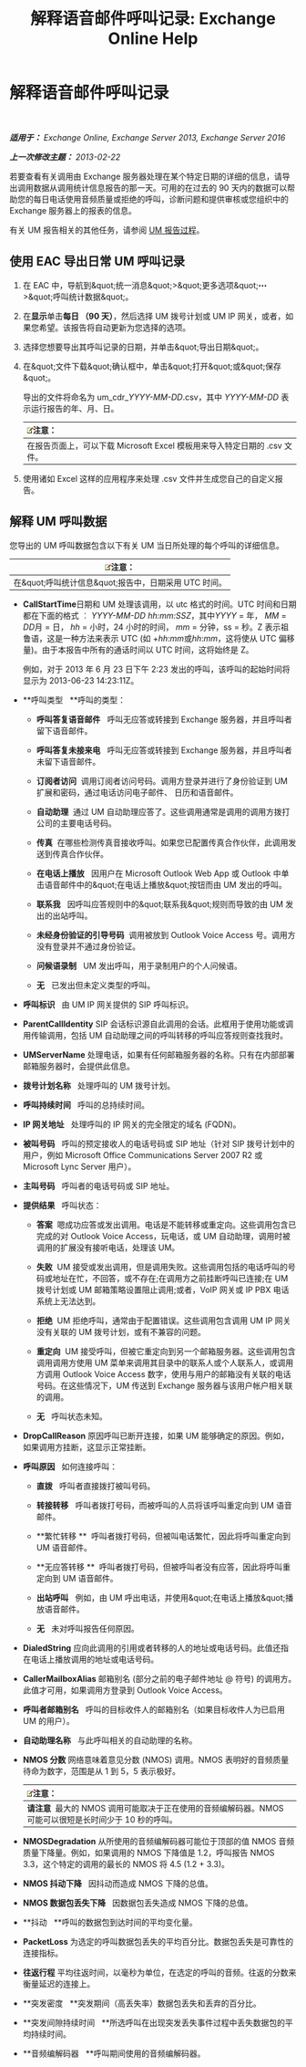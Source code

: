 ﻿---
title: '解释语音邮件呼叫记录: Exchange Online Help'
TOCTitle: 解释语音邮件呼叫记录
ms:assetid: 368d9c58-61a2-43d5-8189-d3469a9e2a8d
ms:mtpsurl: https://technet.microsoft.com/zh-cn/library/JJ659061(v=EXCHG.150)
ms:contentKeyID: 50556563
ms.date: 05/23/2018
mtps_version: v=EXCHG.150
ms.translationtype: MT
---

# 解释语音邮件呼叫记录

 

_**适用于：** Exchange Online, Exchange Server 2013, Exchange Server 2016_

_**上一次修改主题：** 2013-02-22_

若要查看有关调用由 Exchange 服务器处理在某个特定日期的详细的信息，请导出调用数据从调用统计信息报告的那一天。可用的在过去的 90 天内的数据可以帮助您的每日电话使用音频质量或拒绝的呼叫，诊断问题和提供审核或您组织中的 Exchange 服务器上的报表的信息。

有关 UM 报告相关的其他任务，请参阅 [UM 报告过程](um-reports-procedures-exchange-2013-help.md)。

## 使用 EAC 导出日常 UM 呼叫记录

1.  在 EAC 中，导航到\&quot;统一消息\&quot;\>\&quot;更多选项\&quot;![更多选项图标](images/JJ150550.5381819e-3b21-4873-8714-e9b956290b28(EXCHG.150).gif "更多选项图标")\>\&quot;呼叫统计数据\&quot;。

2.  在**显示**单击**每日 （90 天）**，然后选择 UM 拨号计划或 UM IP 网关，或者，如果您希望。该报告将自动更新为您选择的选项。

3.  选择您想要导出其呼叫记录的日期，并单击\&quot;导出日期\&quot;。

4.  在\&quot;文件下载\&quot;确认框中，单击\&quot;打开\&quot;或\&quot;保存\&quot;。
    
    导出的文件将命名为 um\_cdr\_*YYYY-MM-DD*.csv，其中 *YYYY-MM-DD* 表示运行报告的年、月、日。
    
    <table>
    <thead>
    <tr class="header">
    <th><img src="images/Bb124558.note(EXCHG.150).gif" title="注意" alt="注意" />注意：</th>
    </tr>
    </thead>
    <tbody>
    <tr class="odd">
    <td>在报告页面上，可以下载 Microsoft Excel 模板用来导入特定日期的 .csv 文件。</td>
    </tr>
    </tbody>
    </table>


5.  使用诸如 Excel 这样的应用程序来处理 .csv 文件并生成您自己的自定义报告。

## 解释 UM 呼叫数据

您导出的 UM 呼叫数据包含以下有关 UM 当日所处理的每个呼叫的详细信息。

<table>
<thead>
<tr class="header">
<th><img src="images/Bb124558.note(EXCHG.150).gif" title="注意" alt="注意" />注意：</th>
</tr>
</thead>
<tbody>
<tr class="odd">
<td>在&amp;quot;呼叫统计信息&amp;quot;报告中，日期采用 UTC 时间。</td>
</tr>
</tbody>
</table>


  - **CallStartTime**日期和 UM 处理该调用，以 utc 格式的时间。UTC 时间和日期都在下面的格式 ︰ *YYYY-MM-DD hh:mm:SSZ*，其中*YYYY* = 年， *MM* = *DD*月 = 日， *hh* = 小时，24 小时的时间， *mm* = 分钟，ss = 秒。Z 表示祖鲁语，这是一种方法来表示 UTC (如 +*hh*:*mm*或*hh*:*mm*，这将使从 UTC 偏移量)。由于本报告中所有的通话时间以 UTC 时间，这将始终是 Z。
    
    例如，对于 2013 年 6 月 23 日下午 2:23 发出的呼叫，该呼叫的起始时间将显示为 2013-06-23 14:23:11Z。

  - **呼叫类型   **呼叫的类型：
    
      - **呼叫答复语音邮件**   呼叫无应答或转接到 Exchange 服务器，并且呼叫者留下语音邮件。
    
      - **呼叫答复未接来电**   呼叫无应答或转接到 Exchange 服务器，并且呼叫者未留下语音邮件。
    
      - **订阅者访问**  调用订阅者访问号码。调用方登录并进行了身份验证到 UM 扩展和密码，通过电话访问电子邮件、 日历和语音邮件。
    
      - **自动助理**  通过 UM 自动助理应答了。这些调用通常是调用的调用方拨打公司的主要电话号码。
    
      - **传真**  在哪些检测传真音接收呼叫。如果您已配置传真合作伙伴，此调用发送到传真合作伙伴。
    
      - **在电话上播放**   因用户在 Microsoft Outlook Web App 或 Outlook 中单击语音邮件中的\&quot;在电话上播放\&quot;按钮而由 UM 发出的呼叫。
    
      - **联系我**   因呼叫应答规则中的\&quot;联系我\&quot;规则而导致的由 UM 发出的出站呼叫。
    
      - **未经身份验证的引导号码**  调用被放到 Outlook Voice Access 号。调用方没有登录并不通过身份验证。
    
      - **问候语录制**   UM 发出呼叫，用于录制用户的个人问候语。
    
      - **无**   已发出但未定义类型的呼叫。

  - **呼叫标识**   由 UM IP 网关提供的 SIP 呼叫标识。

  - **ParentCallIdentity** SIP 会话标识源自此调用的会话。此框用于使用功能或调用传输调用，包括 UM 自动助理之间的呼叫转移的呼叫应答规则查找我时。

  - **UMServerName** 处理电话，如果有任何邮箱服务器的名称。只有在内部部署邮箱服务器时，会提供此信息。

  - **拨号计划名称**   处理呼叫的 UM 拨号计划。

  - **呼叫持续时间**   呼叫的总持续时间。

  - **IP 网关地址**   处理呼叫的 IP 网关的完全限定的域名 (FQDN)。

  - **被叫号码**   呼叫的预定接收人的电话号码或 SIP 地址（针对 SIP 拨号计划中的用户，例如 Microsoft Office Communications Server 2007 R2 或 Microsoft Lync Server 用户）。

  - **主叫号码**   呼叫者的电话号码或 SIP 地址。

  - **提供结果**   呼叫状态：
    
      - **答案**  嗯成功应答或发出调用。电话是不能转移或重定向。这些调用包含已完成的对 Outlook Voice Access，玩电话，或 UM 自动助理，调用时被调用的扩展没有接听电话，处理该 UM。
    
      - **失败**  UM 接受或发出调用，但是调用失败。这些调用包括的电话呼叫的号码或地址在忙，不回答，或不存在;在调用方之前挂断呼叫已连接;在 UM 拨号计划或 UM 邮箱策略设置阻止调用;或者，VoIP 网关或 IP PBX 电话系统上无法达到。
    
      - **拒绝**  UM 拒绝呼叫，通常由于配置错误。这些调用包含调用 UM IP 网关没有关联的 UM 拨号计划，或有不兼容的问题。
    
      - **重定向**  UM 接受呼叫，但被它重定向到另一个邮箱服务器。这些调用包含调用调用方使用 UM 菜单来调用其目录中的联系人或个人联系人，或调用方调用 Outlook Voice Access 数字，使用与用户的邮箱没有关联的电话号码。在这些情况下，UM 传送到 Exchange 服务器与该用户帐户相关联的调用。
    
      - **无**   呼叫状态未知。

  - **DropCallReason** 原因呼叫已断开连接，如果 UM 能够确定的原因。例如，如果调用方挂断，这显示正常挂断。

  - **呼叫原因**   如何连接呼叫：
    
      - **直拨**   呼叫者直接拨打被叫号码。
    
      - **转接转移**   呼叫者拨打号码，而被呼叫的人员将该呼叫重定向到 UM 语音邮件。
    
      - **繁忙转移 **  呼叫者拨打号码，但被叫电话繁忙，因此将呼叫重定向到 UM 语音邮件。
    
      - **无应答转移 **  呼叫者拨打号码，但被呼叫者没有应答，因此将呼叫重定向到 UM 语音邮件。
    
      - **出站呼叫**   例如，由 UM 呼出电话，并使用\&quot;在电话上播放\&quot;播放语音邮件。
    
      - **无**   未对呼叫报告任何原因。

  - **DialedString** 应向此调用的引用或者转移的人的地址或电话号码。此值还指在电话上播放调用的地址或电话号码。

  - **CallerMailboxAlias** 邮箱别名 (部分之前的电子邮件地址 @ 符号) 的调用方。此值才可用，如果调用方登录到 Outlook Voice Access。

  - **呼叫者邮箱别名**   呼叫的目标收件人的邮箱别名（如果目标收件人为已启用 UM 的用户）。

  - **自动助理名称**   与此呼叫相关的自动助理的名称。

  - **NMOS 分数** 网络意味着意见分数 (NMOS) 调用。NMOS 表明好的音频质量待命为数字，范围是从 1 到 5，5 表示极好。
    
    <table>
    <thead>
    <tr class="header">
    <th><img src="images/Bb124558.note(EXCHG.150).gif" title="注意" alt="注意" />注意：</th>
    </tr>
    </thead>
    <tbody>
    <tr class="odd">
    <td><strong>请注意</strong>  最大的 NMOS 调用可能取决于正在使用的音频编解码器。NMOS 可能可以很短是长时间少于 10 秒的呼叫。</td>
    </tr>
    </tbody>
    </table>


  - **NMOSDegradation** 从所使用的音频编解码器可能位于顶部的值 NMOS 音频质量下降量。例如，如果调用的 NMOS 下降值是 1.2，呼叫报告 NMOS 3.3，这个特定的调用的最长的 NMOS 将 4.5 (1.2 + 3.3)。

  - **NMOS 抖动下降**   因抖动而造成 NMOS 下降的总值。

  - **NMOS 数据包丢失下降**   因数据包丢失造成 NMOS 下降的总值。

  - **抖动   **呼叫的数据包到达时间的平均变化量。

  - **PacketLoss** 为选定的呼叫数据包丢失的平均百分比。数据包丢失是可靠性的连接指标。

  - **往返行程** 平均往返时间，以毫秒为单位，在选定的呼叫的音频。往返的分数来衡量延迟的连接上。

  - **突发密度   **突发期间（高丢失率）数据包丢失和丢弃的百分比。

  - **突发间隙持续时间   **所选呼叫在出现突发丢失事件过程中丢失数据包的平均持续时间。

  - **音频编解码器   **呼叫期间使用的音频编解码器。

